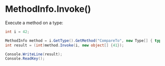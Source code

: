 # MethodInfo.Invoke()


Execute a method on a type:

```csharp
int i = 42;

MethodInfo method = i.GetType().GetMethod("CompareTo", new Type[] { typeof(int) });
int result = (int)method.Invoke(i, new object[] {41});

Console.WriteLine(result);
Console.ReadKey();
```
<!--stackedit_data:
eyJoaXN0b3J5IjpbOTAyMDkwMzg4XX0=
-->